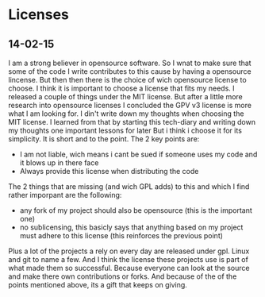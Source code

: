 # Licenses

## 14-02-15

I am a strong believer in opensource software. So I wnat to make sure that some of the code I write contributes to this cause by having a opensource lincense. But then
then there is the choice of wich opensource license to choose.  I think it is important to choose a license that fits my needs.
I released a couple of things under the MIT license. But after a little more research into opensource licenses I concluded the GPV v3 license is more what I am looking for.
I din't write down my thoughts when choosing the MIT license. I learned from that by starting this tech-diary and writing down my thoughts one important lessons for later  But i think i choose it for its simplicity. It is short and to the point. The 2 key points are:

- I am not liable, wich means i cant be sued if someone uses my code and it blows up in there face
- Always provide this license when distributing the code

The 2 things that are missing (and wich GPL adds) to this and which I find rather imporpant are the following:

- any fork of my project should also be opensource (this is the important one)
- no sublicensing, this basicly says that anything based on my project must adhere to this license (this reinforces the previous point)

Plus a lot of the projects a rely on every day are released under gpl. Linux and git to name a few.
And I think the license these projects use is part of what made them so successful. Because everyone can look at the source and make there own contributions or forks. And because of the of the points mentioned above, its a gift that keeps on giving.
